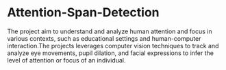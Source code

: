 # Attention-Span-Detection
The project aim to understand and analyze human attention and focus in various contexts, such as educational settings and human-computer interaction.The projects leverages computer vision techniques to track and analyze eye movements, pupil dilation, and facial expressions to infer the level of attention or focus of an individual.
